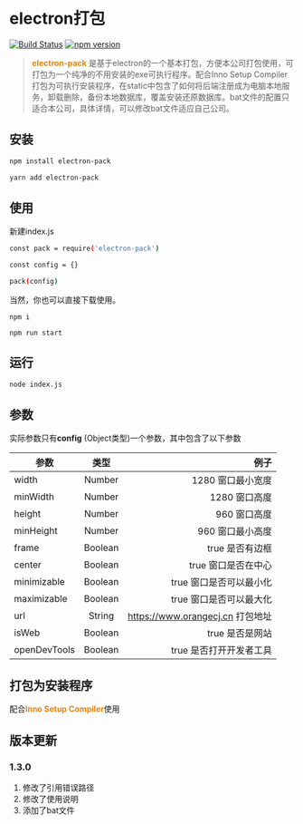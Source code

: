 # electron打包

[![Build Status](https://travis-ci.org/wulv/del-expired-file.png)]()
[![npm version](https://badge.fury.io/js/electron-pack.svg)](https://badge.fury.io/js/electron-pack)

> <strong style="color:#e68414">electron-pack</strong> 是基于electron的一个基本打包，方便本公司打包使用，可打包为一个纯净的不用安装的exe可执行程序。配合Inno Setup Compiler打包为可执行安装程序，在static中包含了如何将后端注册成为电脑本地服务，卸载删除，备份本地数据库，覆盖安装还原数据库。bat文件的配置只适合本公司，具体详情，可以修改bat文件适应自己公司。

## 安装

``` bash
npm install electron-pack

yarn add electron-pack
```

## 使用

新建index.js

``` bash
const pack = require('electron-pack')

const config = {}

pack(config)
```

当然，你也可以直接下载使用。

``` 
npm i 

npm run start 
```

## 运行

``` bash
node index.js
```

## 参数

实际参数只有**config** (Object类型)一个参数，其中包含了以下参数

| 参数           |   类型  |                                      例子 |
|----------------|:-------:|------------------------------------------:|
| width          |  Number |                           1280 窗口最小宽度 |
| minWidth       |  Number |                              1280 窗口高度 |
| height         |  Number |                               960 窗口高度 |
| minHeight      |  Number |                            960 窗口最小高度 |
| frame          | Boolean |                            true 是否有边框 |
| center         | Boolean |                         true 窗口是否在中心 |
| minimizable    | Boolean |                      true 窗口是否可以最小化 |
| maximizable    | Boolean |                      true 窗口是否可以最大化 |
| url            |  String |           https://www.orangecj.cn 打包地址 |
| isWeb          | Boolean |                            true 是否是网站 |
| openDevTools   | Boolean |                      true 是否打开开发者工具 |

## 打包为安装程序

配合<strong style="color:#e68414">Inno Setup Compiler</strong>使用

## 版本更新

### 1.3.0

1. 修改了引用错误路径
2. 修改了使用说明
3. 添加了bat文件
